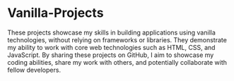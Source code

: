 # Vanilla-Projects
These projects showcase my skills in building applications using vanilla technologies, without relying on frameworks or libraries. They demonstrate my ability to work with core web technologies such as HTML, CSS, and JavaScript. By sharing these projects on GitHub, I aim to showcase my coding abilities, share my work with others, and potentially collaborate with fellow developers.
